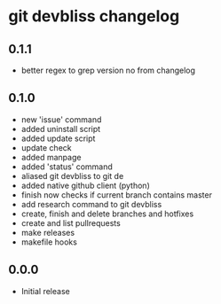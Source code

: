 # git devbliss changelog

## 0.1.1

- better regex to grep version no from changelog

## 0.1.0

 - new 'issue' command
 - added uninstall script
 - added update script
 - update check
 - added manpage
 - added 'status' command
 - aliased git devbliss to git de
 - added native github client (python)
 - finish now checks if current branch contains master
 - add research command to git devbliss
 - create, finish and delete branches and hotfixes
 - create and list pullrequests
 - make releases
 - makefile hooks

## 0.0.0

 - Initial release
